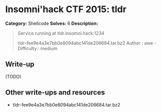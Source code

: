 # Insomni'hack CTF 2015: tldr

**Category:** Shellcode
**Solves:** 6
**Description:** 

> Service running at tldr.insomni.hack:1234
> 
> tldr-fee9e4a3e7bb0e8094abc141de206684.tar.bz2
> Author : awe - Difficulty : medium

## Write-up

(TODO)

## Other write-ups and resources

* tldr-fee9e4a3e7bb0e8094abc141de206684.tar.bz2